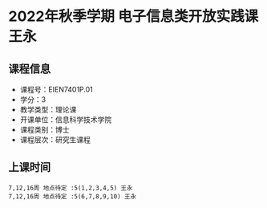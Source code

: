 # 2022年秋季学期 电子信息类开放实践课 王永






## 课程信息

- 课程号：EIEN7401P.01
- 学分：3
- 教学类型：理论课
- 开课单位：信息科学技术学院
- 课程类别：博士
- 课程层次：研究生课程

## 上课时间

```
7,12,16周 地点待定 :5(1,2,3,4,5) 王永
7,12,16周 地点待定 :5(6,7,8,9,10) 王永
```

